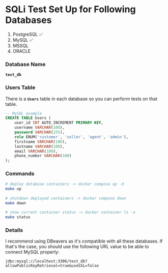 # SQLi Test Set Up for Following Databases

1. PostgreSQL ✅
2. MySQL ✅
3. MSSQL
4. ORACLE

### Database Name

**`test_db`**

### Users Table

There is a **`Users`** table in each database so you can perform tests on that table.
```SQL
-- MySQL example
CREATE TABLE Users (
    user_id INT AUTO_INCREMENT PRIMARY KEY,  
    username VARCHAR(100),
    password VARCHAR(255),
    role ENUM('customer', 'seller', 'agent', 'admin'), 
    firstname VARCHAR(100),
    lastname VARCHAR(100),
    email VARCHAR(100),
    phone_number VARCHAR(100)
);
```

### Commands

```bash
# deploy database containers -> docker compose up -d 
make up
	
# shutdown deployed containers -> docker compose down
make down

# show current container status -> docker container ls -a
make status
```

### Details

I recommend using DBeavers as it's compatible with all these databases. If that's the case, you should use the following URL value to be able to connect MySQL properly:
```URL
jdbc:mysql://localhost:3306/test_db?allowPublicKeyRetrieval=true&useSSL=false
```
